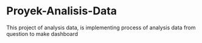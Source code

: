 # Proyek-Analisis-Data
This project of analysis data, is implementing process of analysis data from question to make dashboard
